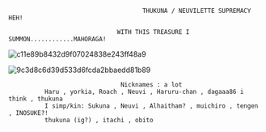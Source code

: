 
                                         THUKUNA / NEUVILETTE SUPREMACY HEH!

                                  WITH THIS TREASURE I SUMMON............MAHORAGA!
![c11e89b8432d9f07024838e243ff48a9](https://github.com/user-attachments/assets/a1c10842-dbfe-43cd-aa09-66864598346a)

    

   ![9c3d8c6d39d533d6fcda2bbaedd81b89](https://github.com/user-attachments/assets/eeb89d78-8072-4b1c-af03-1753c619e382)


                                   Nicknames : a lot 
              Haru , yorkia, Roach , Neuvi , Haruru-chan , dagaaa86 i think , thukuna 
              I simp/kin: Sukuna , Neuvi , Alhaitham? , muichiro , tengen , INOSUKE?! 
              thukuna (ig?) , itachi , obito 
